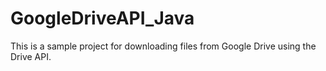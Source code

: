 # GoogleDriveAPI_Java
This is a sample project for downloading files from Google Drive using the Drive API.
